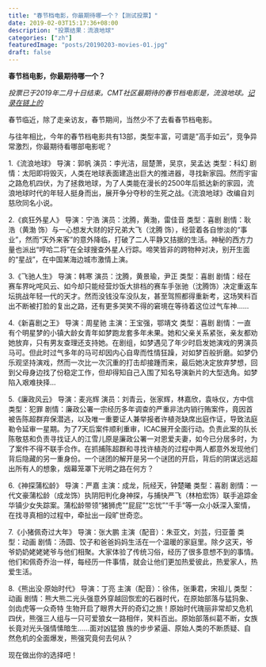 ```yaml
---
title: "春节档电影，你最期待哪一个？【测试投票】"
date: 2019-02-03T15:17:36+08:00
description: "投票结果：流浪地球"
categories: ["zh"]
featuredImage: "posts/20190203-movies-01.jpg"
draft: false
---
```


**春节档电影，你最期待哪一个？**

_投票已于2019年二月十日结束。CMT社区最期待的春节档电影是，流浪地球。[记录在链上的](http://cmtvote.codeislaw.co/)_

春节临近，除了走亲访友，春节期间，当然少不了去看春节档电影。

与往年相比，今年的春节档电影共有13部，类型丰富，可谓是”高手如云”，竞争异常激烈，你最期待看哪部电影呢？

1.《流浪地球》
导演：郭帆
演员：李光洁，屈楚萧，吴京，吴孟达
类型：科幻
剧情：太阳即将毁灭，人类在地球表面建造出巨大的推进器，寻找新家园。然而宇宙之路危机四伏，为了拯救地球，为了人类能在漫长的2500年后抵达新的家园，流浪地球时代的年轻人挺身而出，展开争分夺秒的生死之战。《流浪地球》改编自刘慈欣同名小说。

2.《疯狂外星人》
导演：宁浩
演员：沈腾，黄渤，雷佳音
类型：喜剧
剧情：耿浩（黄渤 饰）与一心想发大财的好兄弟大飞（沈腾 饰），经营着各自惨淡的“事业”，然而“天外来客”的意外降临，打破了二人平静又拮据的生活。神秘的西方力量也派出“哼哈二将”在全球搜查外星人行踪。啼笑皆非的跨物种对决，别开生面的“星战”，在中国某海边城市激情上演。

3.《飞驰人生》
导演：韩寒
演员：沈腾，黄景瑜，尹正
类型：喜剧
剧情：经在赛车界叱咤风云、如今却只能经营炒饭大排档的赛车手张驰（沈腾饰）决定重返车坛挑战年轻一代的天才。然而没钱没车没队友，甚至驾照都得重新考，这场笑料百出不断被打脸的复出之路，还有更多哭笑不得的窘境在等待着这位过气车神……

4.《新喜剧之王》
导演：周星驰
主演：王宝强，鄂靖文
类型：喜剧
剧情：一直有个明星梦的小镇大龄女青年如梦跑龙套多年未果。她和父亲关系紧张，亲友都劝她放弃，只有男友查理还支持她。在剧组，如梦遇见了年少时启发她演戏的男演员马可。但此时过气多年的马可却因内心自卑而性情狂躁，对如梦百般折磨。如梦仍乐观坚持演戏，然而一次比一次沉重的打击却接踵而来，最后她决定放弃梦想，回到父母身边找了份稳定工作，但却得知自己入围了知名导演新片的大型选角。如梦陷入艰难抉择...

5.《廉政风云》
导演：麦兆辉
演员：刘青云，张家辉，林嘉欣，袁咏仪，方中信
类型：犯罪
剧情：廉政公署一宗经历多年调查的严重非法内销行贿案件，竟因首被告陈超群弃保潜逃，以及唯一重要证人兼举报者许植尧缺席出庭作证，导致法庭勒令延审一星期。为了7天后案件顺利重审，ICAC展开全面行动。负责此案的队长陈敬慈和负责寻找证人的江雪儿原是廉政公署一对恩爱夫妻，如今已分居多时，为了案件不得不联手合作。在抓捕陈超群和寻找许植尧的过程中两人都意外发现他们背后隐藏的另一重身份。一个谜团的解开是另一个谜团的开启，背后的阴谋远远超出所有人的想象，烟幕笼罩下光明之路在何方？

6.《神探蒲松龄》
导演：严嘉
主演：成龙，阮经天，钟楚曦
类型：喜剧
剧情：一代文豪蒲松龄（成龙饰）执阴阳判化身神探，与捕快严飞（林柏宏饰）联手追踪金华镇少女失踪案。蒲松龄带领“猪狮虎”“屁屁”“忘忧”“千手”等一众小妖深入案情，在找寻真相的过程中，牵扯出一段旷世奇恋。

7.《小猪佩奇过大年》
导演：张大鹏
主演（配音）：朱亚文，刘芸，归亚蕾
类型：动画
剧情：汤圆、饺子和爸爸妈妈生活在一个温暖的家庭里。除夕这天，爷爷奶奶姥姥姥爷与他们相聚。大家体验了传统习俗，经历了很多意想不到的事情。他们和佩奇乔治一样，每经历一件事情，就会让他们更加热爱彼此，热爱家人，热爱生活。

8.《熊出没·原始时代》
导演：丁亮
主演（配音）：徐伟，张秉君，宋祖儿
类型：动画
剧情：熊大熊二光头强意外穿越回恢宏的石器时代，在原始部落与猛犸象、剑齿虎等一众奇特 生物开启了眼界大开的奇幻之旅！原始时代瑰丽非常却又危机四伏，熊强三人组与一只可爱狼女一路相伴，笑料百出。原始部落纠葛不断，女族长竟对光头强情愫暗生……面对凶猛狼 族的步步紧逼、原始人类的不断质疑、自然危机的全面爆发，熊强究竟何去何从？

现在做出你的选择吧！
